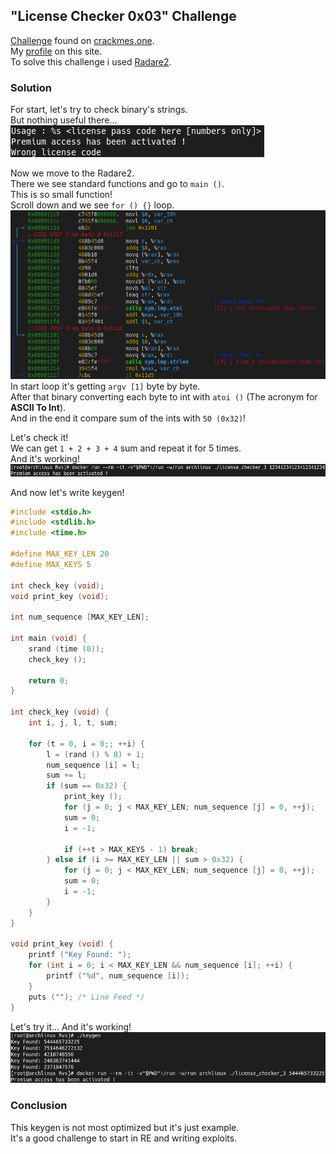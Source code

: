 ## "License Checker 0x03" Challenge
[Challenge](https://crackmes.one/crackme/62072dd633c5d46c8bcbfd9b) found on [crackmes.one](https://crackmes.one).  
My [profile](https://crackmes.one/user/_Magenta_) on this site.  
To solve this challenge i used [Radare2](https://github.com/radareorg/radare2).

### Solution
For start, let's try to check binary's strings.  
But nothing useful there...  
![](screenshots/strings.png)  
  
Now we move to the Radare2.  
There we see standard functions and go to `main ()`.  
This is so small function!  
Scroll down and we see `for () {}` loop.  
![](screenshots/keycheck.png)  
In start loop it's getting `argv [1]` byte by byte.  
After that binary converting each byte to int with `atoi ()` (The acronym for **ASCII To Int**).  
And in the end it compare sum of the ints with `50 (0x32)`!  
  
Let's check it!  
We can get `1 + 2 + 3 + 4` sum and repeat it for 5 times.  
And it's working!  
![](screenshots/bypasscheck.png)  
  
And now let's write keygen!
```c
#include <stdio.h>
#include <stdlib.h>
#include <time.h>

#define MAX_KEY_LEN 20
#define MAX_KEYS 5

int check_key (void);
void print_key (void);

int num_sequence [MAX_KEY_LEN];

int main (void) {
    srand (time (0));
    check_key ();

    return 0;
}

int check_key (void) {
    int i, j, l, t, sum;

    for (t = 0, i = 0;; ++i) {
        l = (rand () % 8) + 1;
        num_sequence [i] = l;
        sum += l;
        if (sum == 0x32) {
            print_key ();
            for (j = 0; j < MAX_KEY_LEN; num_sequence [j] = 0, ++j);
            sum = 0;
            i = -1;

            if (++t > MAX_KEYS - 1) break;
        } else if (i >= MAX_KEY_LEN || sum > 0x32) {
            for (j = 0; j < MAX_KEY_LEN; num_sequence [j] = 0, ++j);
            sum = 0;
            i = -1;
        }
    }
}

void print_key (void) {
    printf ("Key Found: ");
    for (int i = 0; i < MAX_KEY_LEN && num_sequence [i]; ++i) {
        printf ("%d", num_sequence [i]);
    }
    puts (""); /* Line Feed */
}
```  
  
Let's try it... And it's working!  
![](screenshots/keygen.png)

### Conclusion
This keygen is not most optimized but it's just example.  
It's a good challenge to start in RE and writing exploits.
